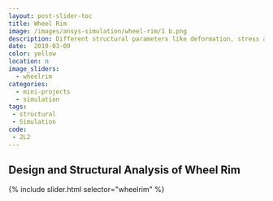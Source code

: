 ```yaml
---
layout: post-slider-toc
title: Wheel Rim
image: /images/ansys-simulation/wheel-rim/1 b.png
description: Different structural parameters like deformation, stress and strain was observed during the structural simulation of the wheel rim.
date:  2019-03-09
color: yellow
location: n
image_sliders:
  - wheelrim
categories:
  - mini-projects
  - simulation
tags:
 - structural
 - Simulation
code:
 - 2L2
---
```


## Design and Structural Analysis of Wheel Rim

{% include slider.html selector="wheelrim" %}
